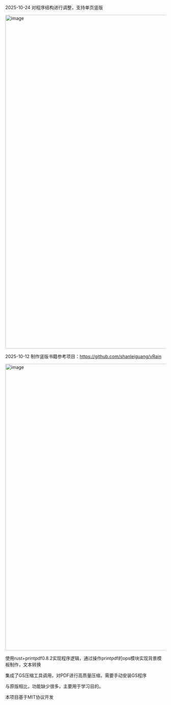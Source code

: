 2025-10-24
对程序结构进行调整，支持单页竖版

<img width="732" height="1048" alt="image" src="https://github.com/user-attachments/assets/60a02758-83f6-460b-ba2a-ba549c9d2bc7" />

2025-10-12
制作竖版书籍参考项目：https://github.com/shanleiguang/vRain

<img width="1265" height="900" alt="image" src="https://github.com/user-attachments/assets/460e8c90-e19c-442b-b203-6538d7207a0d" />


使用rust+printpdf0.8.2实现程序逻辑，通过操作printpdf的ops模块实现背景模板制作，文本转换

集成了GS压缩工具调用，对PDF进行高质量压缩，需要手动安装GS程序

与原版相比，功能缺少很多，主要用于学习目的。

本项目基于MIT协议开发
